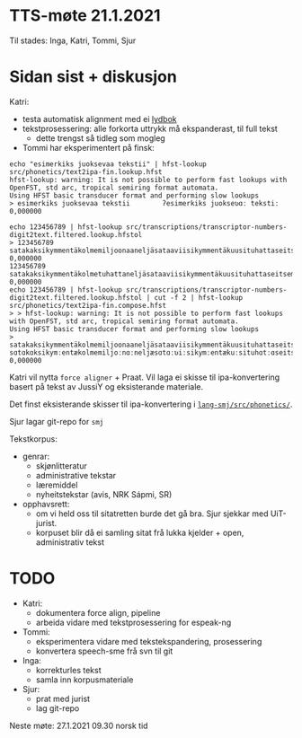 # TTS-møte 21.1.2021

Til stades: Inga, Katri, Tommi, Sjur

# Sidan sist + diskusjon

Katri:
- testa automatisk alignment med ei [lydbok](https://www.youtube.com/watch?v=gxUdxExvPck&feature=youtu.be)
- tekstprosessering: alle forkorta uttrykk må ekspanderast, til full tekst
    - dette trengst så tidleg som mogleg
- Tommi har eksperimentert på finsk:

```
echo "esimerkiks juoksevaa tekstii" | hfst-lookup src/phonetics/text2ipa-fin.lookup.hfst 
hfst-lookup: warning: It is not possible to perform fast lookups with OpenFST, std arc, tropical semiring format automata.
Using HFST basic transducer format and performing slow lookups
> esimerkiks juoksevaa tekstii        ʔesimerkiks juokseʋɑː tekstiː        0,000000

echo 123456789 | hfst-lookup src/transcriptions/transcriptor-numbers-digit2text.filtered.lookup.hfstol 
> 123456789        satakaksikymmentäkolmemiljoonaaneljäsataaviisikymmentäkuusituhattaseitsemänsataakahdeksankymmentäyhdeksän        0,000000
123456789        satakaksikymmentäkolmetuhattaneljäsataaviisikymmentäkuusituhattaseitsemänsataakahdeksankymmentäyhdeksän        0,000000
echo 123456789 | hfst-lookup src/transcriptions/transcriptor-numbers-digit2text.filtered.lookup.hfstol | cut -f 2 | hfst-lookup src/phonetics/text2ipa-fin.compose.hfst 
> > hfst-lookup: warning: It is not possible to perform fast lookups with OpenFST, std arc, tropical semiring format automata.
Using HFST basic transducer format and performing slow lookups
> satakaksikymmentäkolmemiljoonaaneljäsataaviisikymmentäkuusituhattaseitsemänsataakahdeksankymmentäyhdeksän        sɑtɑkɑksikymːentækolmemiljoːnɑːneljæsɑtɑːʋiːsikymːentækuːsituhɑtːɑseitsemænsɑtɑːkɑhdeksɑnkymːentæyhdeksæn        0,000000
```

Katri vil nytta `force aligner` + Praat. Vil laga ei skisse til ipa-konvertering basert på tekst av JussiY og eksisterande materiale.

Det finst eksisterande skisser til ipa-konvertering i [`lang-smj/src/phonetics/`](https://github.com/giellalt/lang-smj/tree/develop/src/phonetics).

Sjur lagar git-repo for `smj`

Tekstkorpus:
- genrar:
    - skjønlitteratur
    - administrative tekstar
    - læremiddel
    - nyheitstekstar (avis, NRK Sápmi, SR)
- opphavsrett:
    - om vi held oss til sitatretten burde det gå bra. Sjur sjekkar med UiT-jurist.
    - korpuset blir då ei samling sitat frå lukka kjelder + open, administrativ tekst

# TODO

- Katri:
    - dokumentera force align, pipeline
    - arbeida vidare med tekstprosessering for espeak-ng
- Tommi:
    - eksperimentera vidare med tekstekspandering, prosessering
    - konvertera speech-sme frå svn til git
- Inga:
    - korrekturles tekst
    - samla inn korpusmateriale
- Sjur:
    - prat med jurist
    - lag git-repo

Neste møte: 27.1.2021 09.30 norsk tid
